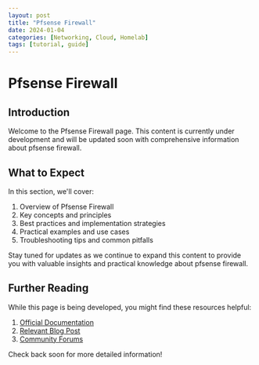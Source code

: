 ```yaml
---
layout: post
title: "Pfsense Firewall"
date: 2024-01-04
categories: [Networking, Cloud, Homelab]
tags: [tutorial, guide]
---
```


# Pfsense Firewall

## Introduction

Welcome to the Pfsense Firewall page. This content is currently under development and will be updated soon with comprehensive information about pfsense firewall.

## What to Expect

In this section, we'll cover:

1. Overview of Pfsense Firewall
2. Key concepts and principles
3. Best practices and implementation strategies
4. Practical examples and use cases
5. Troubleshooting tips and common pitfalls

Stay tuned for updates as we continue to expand this content to provide you with valuable insights and practical knowledge about pfsense firewall.

## Further Reading

While this page is being developed, you might find these resources helpful:

1. [Official Documentation](https://example.com)
2. [Relevant Blog Post](https://example.com/blog)
3. [Community Forums](https://example.com/forum)

Check back soon for more detailed information!
